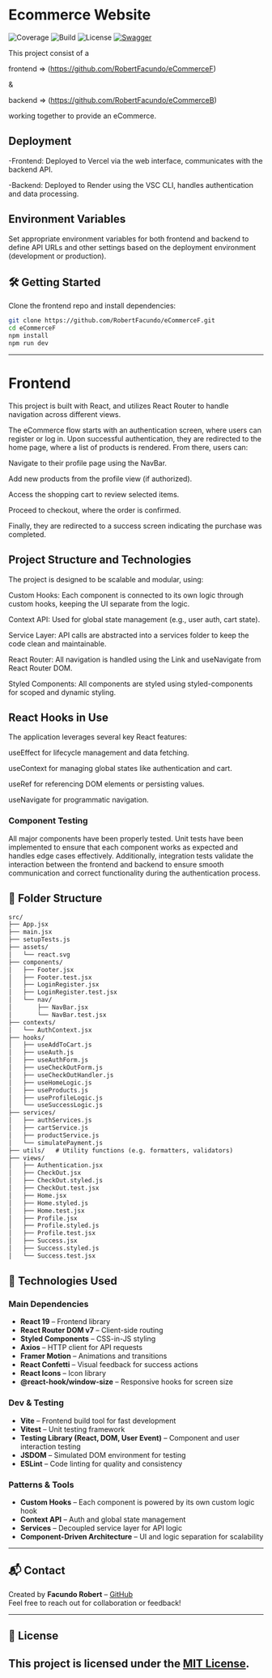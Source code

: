 # Ecommerce Website

![Coverage](https://img.shields.io/badge/coverage-100%25-brightgreen)
![Build](https://img.shields.io/badge/build-passing-brightgreen)
![License](https://img.shields.io/badge/license-MIT-orange)
[![Swagger](https://img.shields.io/badge/API-Swagger-orange)](http://authb.onrender.com/api)

This project consist of a 

frontend => (https://github.com/RobertFacundo/eCommerceF)

&

backend => (https://github.com/RobertFacundo/eCommerceB)

working together to provide an eCommerce.


## Deployment
-Frontend: Deployed to Vercel via the web interface, communicates with the backend API.

-Backend: Deployed to Render using the VSC CLI, handles authentication and data processing.

## Environment Variables
Set appropriate environment variables for both frontend and backend to define API URLs and other settings based on the deployment environment (development or production).

## 🛠️ Getting Started

Clone the frontend repo and install dependencies:

```bash
git clone https://github.com/RobertFacundo/eCommerceF.git
cd eCommerceF
npm install
npm run dev
```

---


# Frontend

This project is built with React, and utilizes React Router to handle navigation across different views.

The eCommerce flow starts with an authentication screen, where users can register or log in. Upon successful authentication, they are redirected to the home page, where a list of products is rendered. From there, users can:

Navigate to their profile page using the NavBar.

Add new products from the profile view (if authorized).

Access the shopping cart to review selected items.

Proceed to checkout, where the order is confirmed.

Finally, they are redirected to a success screen indicating the purchase was completed.

## Project Structure and Technologies
The project is designed to be scalable and modular, using:

Custom Hooks: Each component is connected to its own logic through custom hooks, keeping the UI separate from the logic.

Context API: Used for global state management (e.g., user auth, cart state).

Service Layer: API calls are abstracted into a services folder to keep the code clean and maintainable.

React Router: All navigation is handled using the Link and useNavigate from React Router DOM.

Styled Components: All components are styled using styled-components for scoped and dynamic styling.

## React Hooks in Use
The application leverages several key React features:

useEffect for lifecycle management and data fetching.

useContext for managing global states like authentication and cart.

useRef for referencing DOM elements or persisting values.

useNavigate for programmatic navigation.

### Component Testing
All major components have been properly tested. Unit tests have been implemented to ensure that each component works as expected and handles edge cases effectively. Additionally, integration tests validate the interaction between the frontend and backend to ensure smooth communication and correct functionality during the authentication process.

## 📁 Folder Structure

```txt
src/
├── App.jsx
├── main.jsx
├── setupTests.js
├── assets/
│   └── react.svg
├── components/
│   ├── Footer.jsx
│   ├── Footer.test.jsx
│   ├── LoginRegister.jsx
│   ├── LoginRegister.test.jsx
│   └── nav/
│       ├── NavBar.jsx
│       └── NavBar.test.jsx
├── contexts/
│   └── AuthContext.jsx
├── hooks/
│   ├── useAddToCart.js
│   ├── useAuth.js
│   ├── useAuthForm.js
│   ├── useCheckOutForm.js
│   ├── useCheckOutHandler.js
│   ├── useHomeLogic.js
│   ├── useProducts.js
│   ├── useProfileLogic.js
│   └── useSuccessLogic.js
├── services/
│   ├── authServices.js
│   ├── cartService.js
│   ├── productService.js
│   └── simulatePayment.js
├── utils/   # Utility functions (e.g. formatters, validators)
├── views/
│   ├── Authentication.jsx
│   ├── CheckOut.jsx
│   ├── CheckOut.styled.js
│   ├── CheckOut.test.jsx
│   ├── Home.jsx
│   ├── Home.styled.js
│   ├── Home.test.jsx
│   ├── Profile.jsx
│   ├── Profile.styled.js
│   ├── Profile.test.jsx
│   ├── Success.jsx
│   ├── Success.styled.js
│   └── Success.test.jsx
```

## 🚀 Technologies Used

### Main Dependencies

- **React 19** – Frontend library
- **React Router DOM v7** – Client-side routing
- **Styled Components** – CSS-in-JS styling
- **Axios** – HTTP client for API requests
- **Framer Motion** – Animations and transitions
- **React Confetti** – Visual feedback for success actions
- **React Icons** – Icon library
- **@react-hook/window-size** – Responsive hooks for screen size

### Dev & Testing
- **Vite** – Frontend build tool for fast development
- **Vitest** – Unit testing framework
- **Testing Library (React, DOM, User Event)** – Component and user interaction testing
- **JSDOM** – Simulated DOM environment for testing
- **ESLint** – Code linting for quality and consistency

### Patterns & Tools
- **Custom Hooks** – Each component is powered by its own custom logic hook
- **Context API** – Auth and global state management
- **Services** – Decoupled service layer for API logic
- **Component-Driven Architecture** – UI and logic separation for scalability

----

## 📬 Contact

Created by **Facundo Robert** – [GitHub](https://github.com/RobertFacundo)  
Feel free to reach out for collaboration or feedback!

---


## 📄 License

This project is licensed under the [MIT License](LICENSE).
----
